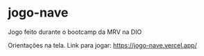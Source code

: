 # jogo-nave
Jogo feito durante o bootcamp da MRV na DIO

Orientações na tela. Link para jogar: https://jogo-nave.vercel.app/
